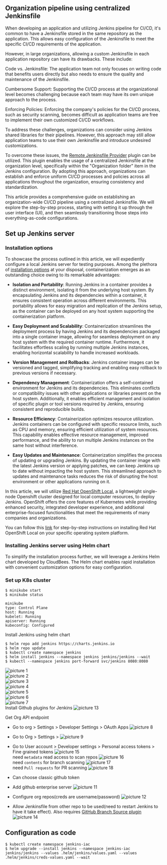 ## Organization pipeline using centralized Jenkinsfile
When developing an application and utilizing Jenkins pipeline for CI/CD, it's common to have a Jenkinsfile stored in the same repository as the application. This allows easy configuration of the Jenkinsfile to meet the specific CI/CD requirements of the application.

However, in large organizations, allowing a custom Jenkinsfile in each application repository can have its drawbacks. These include:

Code vs. Jenkinsfile: The application team not only focuses on writing code that benefits users directly but also needs to ensure the quality and maintenance of the Jenkinsfile.

Cumbersome Support: Supporting the CI/CD process at the organizational level becomes challenging because each team may have its own unique approach to the process.

Enforcing Policies: Enforcing the company's policies for the CI/CD process, such as security scanning, becomes difficult as application teams are free to implement their own customized CI/CD workflows.

To address these challenges, organizations can consider using Jenkins shared libraries for their pipelines. However, this approach may still allow application teams to use their own Jenkinsfile and introduce undesired customizations.

To overcome these issues, the [Remote Jenkinsfile Provider](https://plugins.jenkins.io/remote-file/) plugin can be utilized. This plugin enables the usage of a centralized Jenkinsfile at the organization level, specifically within the "Organization folder" item in the Jenkins configuration. By adopting this approach, organizations can establish and enforce uniform CI/CD processes and policies across all applications throughout the organization, ensuring consistency and standardization.

This article provides a comprehensive guide on establishing an organization-wide CI/CD pipeline using a centralized Jenkinsfile. We will explore the step-by-step process, starting with setting it up through the user interface (UI), and then seamlessly transitioning those steps into everything-as-code configurations.

## Set up Jenkins server
### Installation options
To showcase the process outlined in this article, we will expediently configure a local Jenkins server for testing purposes. Among the plethora of [installation options](https://www.jenkins.io/doc/book/installing/) at your disposal, containerization emerges as an outstanding choice owing to its remarkable advantages:

* **Isolation and Portability**: Running Jenkins in a container provides a distinct environment, isolating it from the underlying host system. By encapsulating Jenkins and its dependencies within a container, it ensures consistent operation across different environments. This portability allows for easy migration and replication of the Jenkins setup, as the container can be deployed on any host system supporting the containerization platform.

* **Easy Deployment and Scalability**: Containerization streamlines the deployment process by having Jenkins and its dependencies packaged into a single container image, allowing for seamless deployment on any host system with the required container runtime. Furthermore, it facilitates effortless scaling by running multiple Jenkins instances, enabling horizontal scalability to handle increased workloads.

* **Version Management and Rollbacks**: Jenkins container images can be versioned and tagged, simplifying tracking and enabling easy rollback to previous versions if necessary.

* **Dependency Management**: Containerization offers a self-contained environment for Jenkins and its dependencies. This eliminates conflicts or compatibility issues with other applications or libraries present on the host system. Additionally, it enables efficient management and isolation of specific plugin or tool versions required by Jenkins, ensuring consistent and reproducible builds.

* **Resource Efficiency**: Containerization optimizes resource utilization. Jenkins containers can be configured with specific resource limits, such as CPU and memory, ensuring efficient utilization of system resources. This capability enables effective resource management, improved performance, and the ability to run multiple Jenkins instances on the same host without interference.

* **Easy Updates and Maintenance**: Containerization simplifies the process of updating or upgrading Jenkins. By updating the container image with the latest Jenkins version or applying patches, we can keep Jenkins up to date without impacting the host system. This streamlined approach to updates and maintenance tasks reduces the risk of disrupting the host environment or other applications running on it.

In this article, we will utilize [Red Hat OpenShift Local](https://developers.redhat.com/products/openshift-local), a lightweight single-node Openshift cluster designed for local computer resources, to deploy Jenkins. OpenShift offers the core features of Kubernetes while providing enhanced security, integrated developer experience, and additional enterprise-focused functionalities that meet the requirements of many companies and organizations.

You can follow this [link](https://access.redhat.com/documentation/en-us/red_hat_openshift_local/2.5/html/getting_started_guide/installation_gsg) for step-by-step instructions on installing Red Hat OpenShift Local on your specific operating system platform.
### Installing Jenkins server using Helm chart
To simplify the installation process further, we will leverage a Jenkins Helm chart developed by CloudBees. The Helm chart enables rapid installation with convenient customization options for easy configuration.
### Set up K8s cluster
```
$ minikube start
$ minikube status

minikube
type: Control Plane
host: Running
kubelet: Running
apiserver: Running
kubeconfig: Configured
```
Install Jenkins using helm chart
```
$ helm repo add jenkins https://charts.jenkins.io
$ helm repo update
$ kubectl create namespace jenkins
$ helm install jenkins --namespace jenkins jenkins/jenkins --wait
$ kubectl --namespace jenkins port-forward svc/jenkins 8080:8080
```
![picture 1](images/a5359b01d2ea287fb71ea8a755874c9e56c7434031147717355fde81230ca7c8.png)  
![picture 2](images/0a3529bc993366a821d55f2022a36be1a2a3e96dde1fcf909b1bbf0a7b486d3f.png)  
![picture 3](images/84971ced0ef2074601433e3ea611acd13f0171ebf92abefb9bca97e731eec78a.png)  
![picture 4](images/5b145d03f9cb10c5a0cfc8106b8a7f7c341f5b6df012043919f2305293b59d3d.png)  
![picture 5](images/2fa646854be9d64270335edcf277ddbf410541ffe1c324bfb96b37b6747e78af.png)  
![picture 6](images/84918d1df2a2c5282fe9394bec67621ea63c01bc31f9ec420044995841880855.png)  
![picture 7](images/a880b1f853f3a58cd641af85632b382f33f052b2d39ff300a0f2af584ba8d624.png)  
Install Github plugins for Jenkins
![picture 13](images/5283513b8734605ea5668831f4d0c5eb1f1382cfc1b426cff1eda6ad7a357c5a.png)  

Get Org API endpoint
- Go to org > Settings > Developer Settings > OAuth Apps
  ![picture 8](images/573db7acb3cba7271b972dedf463979f8bae160d3cab9cfb0fb121a09491cf2a.png)  

- Go to Org > Settings > ![picture 9](images/f1af019560a21aa84752dbefb7184da590eb9387728cd2decbe53eb326c685cb.png)  
- Go to User account > Developer settings > Personal access tokens > Fine grained tokens
 ![picture 15](images/85d32d723f005cb2fdea65c57ace75cf627ec45cbd28e53bb555a8ace211ec36.png)  
need `metadata` read access to scan repos
 ![picture 16](images/9cdc5460f18ecc81649ca7f54be3953b1aba34b0fede2907b5f597659af74865.png)  
need `contents` for branch scanning
![picture 17](images/444c9a66200d2945889afc5b032bb1878810bc526caff56fba7a8eae9dac9073.png)  
need `Pull requests` for PR scanning
![picture 18](images/5a8ef05681d8f360dc065ec58698a68f8e2d5a522c022942fe6a2d1cd65b5c2a.png)  

- Can choose classic github token
- Add github enterprise server
  ![picture 11](images/84078e9394cab60b9bbbb94848c896fbf823886dd939f99863ac12f670888ddf.png)  
- Configure org repos(creds are username/password)
![picture 12](images/715b6f02b3447aa8f967e35571985f4c6a46c5a11bfa42947093f7d6462b6bfc.png)  
- Allow Jenkinsfile from other repo to be used(need to restart Jenkins to have it take effect). Also requires [GitHub Branch Source plugin ](https://docs.cloudbees.com/docs/cloudbees-ci/latest/cloud-admin-guide/github-branch-source-plugin)
![picture 14](images/7fee139b23fd9a0f94326eaaa3543f3ddfb57f4f0af89c1df8b677a031228b4b.png)  
## Configuration as code
```
$ kubectl create namespace jenkins-iac
$ helm upgrade --install jenkins --namespace jenkins-iac jenkins/jenkins --values .helm/jenkins/values.yaml --values .helm/jenkins/creds-values.yaml --wait
```
